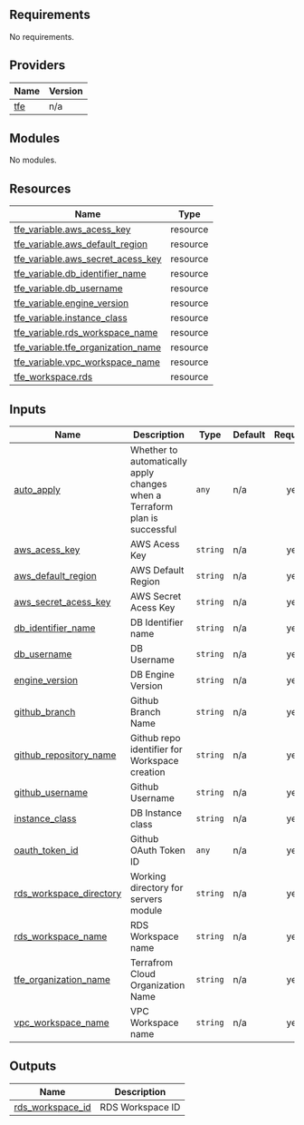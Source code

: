 <!-- BEGIN_TF_DOCS -->
## Requirements

No requirements.

## Providers

| Name | Version |
|------|---------|
| <a name="provider_tfe"></a> [tfe](#provider\_tfe) | n/a |

## Modules

No modules.

## Resources

| Name | Type |
|------|------|
| [tfe_variable.aws_acess_key](https://registry.terraform.io/providers/hashicorp/tfe/latest/docs/resources/variable) | resource |
| [tfe_variable.aws_default_region](https://registry.terraform.io/providers/hashicorp/tfe/latest/docs/resources/variable) | resource |
| [tfe_variable.aws_secret_acess_key](https://registry.terraform.io/providers/hashicorp/tfe/latest/docs/resources/variable) | resource |
| [tfe_variable.db_identifier_name](https://registry.terraform.io/providers/hashicorp/tfe/latest/docs/resources/variable) | resource |
| [tfe_variable.db_username](https://registry.terraform.io/providers/hashicorp/tfe/latest/docs/resources/variable) | resource |
| [tfe_variable.engine_version](https://registry.terraform.io/providers/hashicorp/tfe/latest/docs/resources/variable) | resource |
| [tfe_variable.instance_class](https://registry.terraform.io/providers/hashicorp/tfe/latest/docs/resources/variable) | resource |
| [tfe_variable.rds_workspace_name](https://registry.terraform.io/providers/hashicorp/tfe/latest/docs/resources/variable) | resource |
| [tfe_variable.tfe_organization_name](https://registry.terraform.io/providers/hashicorp/tfe/latest/docs/resources/variable) | resource |
| [tfe_variable.vpc_workspace_name](https://registry.terraform.io/providers/hashicorp/tfe/latest/docs/resources/variable) | resource |
| [tfe_workspace.rds](https://registry.terraform.io/providers/hashicorp/tfe/latest/docs/resources/workspace) | resource |

## Inputs

| Name | Description | Type | Default | Required |
|------|-------------|------|---------|:--------:|
| <a name="input_auto_apply"></a> [auto\_apply](#input\_auto\_apply) | Whether to automatically apply changes when a Terraform plan is successful | `any` | n/a | yes |
| <a name="input_aws_acess_key"></a> [aws\_acess\_key](#input\_aws\_acess\_key) | AWS Acess Key | `string` | n/a | yes |
| <a name="input_aws_default_region"></a> [aws\_default\_region](#input\_aws\_default\_region) | AWS Default Region | `string` | n/a | yes |
| <a name="input_aws_secret_acess_key"></a> [aws\_secret\_acess\_key](#input\_aws\_secret\_acess\_key) | AWS Secret Acess Key | `string` | n/a | yes |
| <a name="input_db_identifier_name"></a> [db\_identifier\_name](#input\_db\_identifier\_name) | DB Identifier name | `string` | n/a | yes |
| <a name="input_db_username"></a> [db\_username](#input\_db\_username) | DB Username | `string` | n/a | yes |
| <a name="input_engine_version"></a> [engine\_version](#input\_engine\_version) | DB Engine Version | `string` | n/a | yes |
| <a name="input_github_branch"></a> [github\_branch](#input\_github\_branch) | Github Branch Name | `string` | n/a | yes |
| <a name="input_github_repository_name"></a> [github\_repository\_name](#input\_github\_repository\_name) | Github repo identifier for Workspace creation | `string` | n/a | yes |
| <a name="input_github_username"></a> [github\_username](#input\_github\_username) | Github Username | `string` | n/a | yes |
| <a name="input_instance_class"></a> [instance\_class](#input\_instance\_class) | DB Instance class | `string` | n/a | yes |
| <a name="input_oauth_token_id"></a> [oauth\_token\_id](#input\_oauth\_token\_id) | Github OAuth Token ID | `any` | n/a | yes |
| <a name="input_rds_workspace_directory"></a> [rds\_workspace\_directory](#input\_rds\_workspace\_directory) | Working directory for servers module | `string` | n/a | yes |
| <a name="input_rds_workspace_name"></a> [rds\_workspace\_name](#input\_rds\_workspace\_name) | RDS Workspace name | `string` | n/a | yes |
| <a name="input_tfe_organization_name"></a> [tfe\_organization\_name](#input\_tfe\_organization\_name) | Terrafrom Cloud Organization Name | `string` | n/a | yes |
| <a name="input_vpc_workspace_name"></a> [vpc\_workspace\_name](#input\_vpc\_workspace\_name) | VPC Workspace name | `string` | n/a | yes |

## Outputs

| Name | Description |
|------|-------------|
| <a name="output_rds_workspace_id"></a> [rds\_workspace\_id](#output\_rds\_workspace\_id) | RDS Workspace ID |
<!-- END_TF_DOCS -->